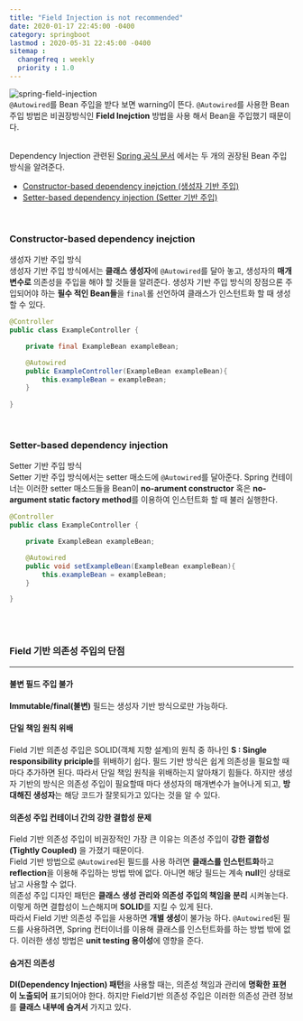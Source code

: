```yaml
---
title: "Field Injection is not recommended"
date: 2020-01-17 22:45:00 -0400
category: springboot
lastmod : 2020-05-31 22:45:00 -0400
sitemap :
  changefreq : weekly
  priority : 1.0
---
```


![spring-field-injection](https://drive.google.com/uc?id=1ail6FkIX2Jgn332nJNpTPjh39GmUOuZT)
<br>
`@Autowired`를 Bean 주입을 받다 보면 warning이 뜬다. `@Autowired`를 사용한 Bean 주입 방법은 비권장방식인 **Field Inejction** 방법을 사용 해서 Bean을 주입했기 때문이다.<br><br>

Dependency Injection 관련된 [Spring 공식 문서](https://docs.spring.io/spring/docs/5.0.3.RELEASE/spring-framework-reference/core.html#beans-factory-collaborators)
에서는 두 개의 권장된 Bean 주입 방식을 알려준다.

+ [Constructor-based dependency inejction (생성자 기반 주입)](#constructor-based-dependency-inejction)
+ [Setter-based dependency injection (Setter 기반 주입)](#setter-based-dependency-injection)
<br>

### Constructor-based dependency inejction

생성자 기반 주입 방식  
생성자 기반 주입 방식에서는 **클래스 생성자**에 `@Autowired`를 달아 놓고, 생성자의 **매개변수로** 의존성을 주입을 해야 할 것들을 알려준다. 생성자 기반 주입 방식의 장점으론 주입되어야 하는 **필수 적인 Bean들**을 `final`롤 선언하여 클래스가 인스턴트화 할 때 생성 할 수 있다.  
```java
@Controller
public class ExampleController {

    private final ExampleBean exampleBean;

    @Autowired
    public ExampleController(ExampleBean exampleBean){
        this.exampleBean = exampleBean;
    }
    
}
```
<br>

### Setter-based dependency injection
Setter 기반 주입 방식  
Setter 기반 주입 방식에서는 setter 매소드에 `@Autowired`를 달아준다. Spring 컨테이너는 이러한 setter 매소드들을 Bean이 **no-arument constructor** 혹은 **no-argument static factory method**를 이용하여 인스턴트화 할 때 불러 실행한다.  
```java
@Controller
public class ExampleController {

    private ExampleBean exampleBean;

    @Autowired
    public void setExampleBean(ExampleBean exampleBean){
        this.exampleBean = exampleBean;
    }

}

```

<br><br> 

### Field 기반 의존성 주입의 단점
-----

#### 불변 필드 주입 불가
**Immutable/final(불변)** 필드는 생성자 기반 방식으로만 가능하다.

#### 단일 책임 원칙 위배 
Field 기반 의존성 주입은 SOLID(객체 지향 설계)의 원칙 중 하나인 **S : Single responsibility priciple**를 위배하기 쉽다. 필드 기반 방식은 쉽게 의존성을 필요할 때마다 추가하면 된다. 따라서 단일 책임 원칙을 위배하는지 알아채기 힘들다. 하지만 생성자 기반의 방식은 의존성 주입이 필요할때 마다 생성자의 매개변수가 늘어나게 되고, **방대해진 생성자**는 해당 코드가 잘못되가고 있다는 것을 알 수 있다.

#### 의존성 주입 컨테이너 간의 강한 결합성 문제
Field 기반 의존성 주입이 비권장적인 가장 큰 이유는 의존성 주입이 **강한 결합성(Tightly Coupled)** 을 가졌기 때문이다.  
Field 기반 방법으로 `@Autowired`된 필드를 사용 하려면 **클래스를 인스턴트화**하고 **reflection**을 이용해 주입하는 방법 밖에 없다. 아니면 해당 필드는 계속 **null**인 상태로 남고 사용할 수 없다.  
의존성 주입 디자인 패턴은 **클래스 생성 관리와 의존성 주입의 책임을 분리** 시켜놓는다. 이렇게 하면 결합성이 느슨해지며 **SOLID**를 지킬 수 있게 된다.  
따라서 Field 기반 의존성 주입을 사용하면 **개별 생성**이 불가능 하다. `@Autowired`된 필드를 사용하려면, Spring 컨터이너를 이용해 클래스를 인스턴트화를 하는 방법 밖에 없다. 이러한 생성 방법은 **unit testing 용이성**에 영향을 준다.  

#### 숨겨진 의존성
**DI(Dependency Injection) 패턴**을 사용할 때는, 의존성 책임과 관리에 **명확한 표현이 노출되어** 표기되어야 한다. 하지만 Field기반 의존성 주입은 이러한 의존성 관련 정보를 **클래스 내부에 숨겨서** 가지고 있다.
